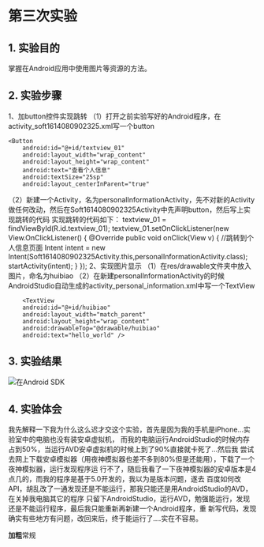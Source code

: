 # 第三次实验 

## 1. 实验目的
掌握在Android应用中使用图片等资源的方法。
## 2. 实验步骤
1、加button控件实现跳转
（1）打开之前实验写好的Android程序，在activity_soft1614080902325.xml写一个button

    <Button
        android:id="@+id/textview_01"
        android:layout_width="wrap_content"
        android:layout_height="wrap_content"
        android:text="查看个人信息"
        android:textSize="25sp"
        android:layout_centerInParent="true"
（2）新建一个Activity，名为personalInformationActivity，先不对新的Activity做任何改动，然后在Soft1614080902325Activity中先声明button，然后写上实现跳转的代码
	实现跳转的代码如下：
	textview_01 = findViewById(R.id.textview_01);
	textview_01.setOnClickListener(new View.OnClickListener() {
            @Override
            public void onClick(View v) {
                //跳转到个人信息页面
                Intent intent = new Intent(Soft1614080902325Activity.this,personalInformationActivity.class); 
                startActivity(intent);
            }
        });
2、实现图片显示
（1）在res/drawable文件夹中放入图片，命名为huibiao
（2）在新建personalInformationActivity的时候AndroidStudio自动生成的activity_personal_information.xml中写一个TextView

	    <TextView
        android:id="@+id/huibiao"
        android:layout_width="match_parent"
        android:layout_height="wrap_content"
        android:drawableTop="@drawable/huibiao"
        android:text="hello_world" />

## 3. 实验结果

![在Android SDK](https://github.com/li763407418/android-labs-2018/blob/master/soft1614080902325/#2.png)


## 4. 实验体会
我先解释一下我为什么这么迟才交这个实验，首先是因为我的手机是iPhone...实验室中的电脑也没有装安卓虚拟机，
而我的电脑运行AndroidStudio的时候内存占到50%，当运行AVD安卓虚拟机的时候上到了90%直接就卡死了...然后我
尝试去网上下载安卓模拟器（用夜神模拟器也差不多到80%但是还能用），下载了一个夜神模拟器，运行发现程序运
行不了，随后我看了一下夜神模拟器的安卓版本是4点几的，而我的程序是基于5.0开发的，我以为是版本问题，遂去
百度如何改API，胡乱改了一通发现还是不能运行，那我只能还是用AndroidStudio的AVD，在关掉我电脑其它的程序
只留下AndroidStudio，运行AVD，勉强能运行，发现还是不能运行程序，最后我只能重新再新建一个Android程序，重
新写代码，发现确实有些地方有问题，改回来后，终于能运行了....实在不容易。

**加粗**常规
